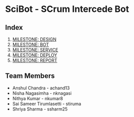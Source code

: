 # SciBot - SCrum Intercede Bot

## Index
1. [MILESTONE: DESIGN](https://github.ncsu.edu/nkumar8/CSC510_F17_Project/blob/master/DESIGN.md)
2. [MILESTONE: BOT](https://github.ncsu.edu/nkumar8/CSC510_F17_Project/blob/master/BOT.md)
3. [MILESTONE: SERVICE](https://github.ncsu.edu/nkumar8/CSC510_F17_Project/blob/master/SERVICE.md)
4. [MILESTONE: DEPLOY](https://github.ncsu.edu/nkumar8/CSC510_F17_Project/blob/master/DEPLOYMENT.md)
5. [MILESTONE: REPORT](#report)


## Team Members
* Anshul Chandra - achand13
* Nisha Nagasimha - nknagasi
* Nithya Kumar - nkumar8
* Sai Sameer Tirumlasetti - stiruma
* Shriya Sharma - ssharm25
